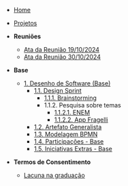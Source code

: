 <!-- docs/_sidebar.md -->

- [Home](/)
- [Projetos](/Projetos/Projetos.md)

- **Reuniões**
  - [Ata da Reunião 19/10/2024](/Atas/reuniao_19-10-24.md)
  - [Ata da Reunião 30/10/2024](/Atas/reuniao_30-10-24.md)
- **Base**
  - [1. Desenho de Software (Base)](/Base/1.Base.md)
    - [1.1. Design Sprint](/Base/1.1.DesignSprint.md)
      - [1.1.1. Brainstorming](/DesignSprint/brainstorming.md)
      - 1.1.2. Pesquisa sobre temas
        - [1.1.2.1. ENEM](/Artefatos/enem.md)
        - [1.1.2.2. App Fragelli](/Artefatos/app_fragelli)
    - [1.2. Artefato Generalista](/Base/1.2.ArtefatoGeneralista.md)
    - [1.3. Modelagem BPMN](/Base/1.3.ModelagemBPMN.md)
    - [1.4. Participações - Base](/Base/1.4.ParticipacoesBase.md) 
    - [1.5. Iniciativas Extras - Base](/Base/1.5.IniciativasExtras.md)

- **Termos de Consentimento**
  - [Lacuna na graduação](/TermosDeConsentimento/Enquetes/Brainly.md)

